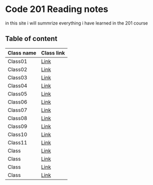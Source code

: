 
# Code 201 Reading notes

in this site i will summrize everything i have learned in the 201 course 

## Table of content 

Class name | Class link
------------ | -------------
Class01 | [Link](https://obiorbitalstar.github.io/Reading-notes/Class01)
Class02 | [Link](https://obiorbitalstar.github.io/Reading-notes/Class02)
Class03 | [Link](https://obiorbitalstar.github.io/Reading-notes/Class03)
Class04 | [Link](https://obiorbitalstar.github.io/Reading-notes/Class04)
Class05 | [Link](https://obiorbitalstar.github.io/Reading-notes/Class05)
Class06 | [Link](https://obiorbitalstar.github.io/Reading-notes/Class06)
Class07 | [Link](https://obiorbitalstar.github.io/Reading-notes/Class07)
Class08 | [Link](https://obiorbitalstar.github.io/Reading-notes/Class08)
Class09 | [Link](https://obiorbitalstar.github.io/Reading-notes/Class09)
Class10 | [Link](https://obiorbitalstar.github.io/Reading-notes/Class010)
Class11 | [Link](https://obiorbitalstar.github.io/Reading-notes/Class011)
Class | [Link]()
Class | [Link]()
Class | [Link]()
Class | [Link]()


